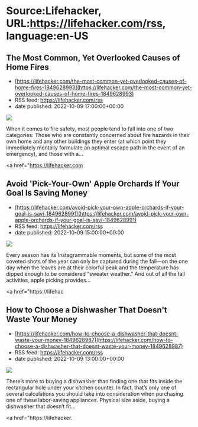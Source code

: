 # Source:Lifehacker, URL:https://lifehacker.com/rss, language:en-US

## The Most Common, Yet Overlooked Causes of Home Fires
 - [https://lifehacker.com/the-most-common-yet-overlooked-causes-of-home-fires-1849628993](https://lifehacker.com/the-most-common-yet-overlooked-causes-of-home-fires-1849628993)
 - RSS feed: https://lifehacker.com/rss
 - date published: 2022-10-09 17:00:00+00:00

<img src="https://i.kinja-img.com/gawker-media/image/upload/s--ya3gHmHy--/c_fit,fl_progressive,q_80,w_636/0575160cf90c57b7a774208aef5a9eaa.jpg" /><p>When it comes to fire safety, most people tend to fall into one of two categories: Those who are constantly concerned about fire hazards in their own home and any other buildings they enter (at which point they immediately mentally formulate an optimal escape path in the event of an emergency), and those with a…</p><p><a href="https://lifehacker.com

## Avoid 'Pick-Your-Own' Apple Orchards If Your Goal Is Saving Money
 - [https://lifehacker.com/avoid-pick-your-own-apple-orchards-if-your-goal-is-savi-1849628991](https://lifehacker.com/avoid-pick-your-own-apple-orchards-if-your-goal-is-savi-1849628991)
 - RSS feed: https://lifehacker.com/rss
 - date published: 2022-10-09 15:00:00+00:00

<img src="https://i.kinja-img.com/gawker-media/image/upload/s--Utgpa1w4--/c_fit,fl_progressive,q_80,w_636/12c1425ec99798be28a82d0be9145808.jpg" /><p>Every season has its Instagrammable moments, but some of the most coveted shots of the year can only be captured during the fall—on the one day when the leaves are at their colorful peak and the temperature has dipped enough to be considered “sweater weather.” And out of all the fall activities, apple picking provides…</p><p><a href="https://lifehac

## How to Choose a Dishwasher That Doesn't Waste Your Money
 - [https://lifehacker.com/how-to-choose-a-dishwasher-that-doesnt-waste-your-money-1849628987](https://lifehacker.com/how-to-choose-a-dishwasher-that-doesnt-waste-your-money-1849628987)
 - RSS feed: https://lifehacker.com/rss
 - date published: 2022-10-09 13:00:00+00:00

<img src="https://i.kinja-img.com/gawker-media/image/upload/s--BzR5rMm9--/c_fit,fl_progressive,q_80,w_636/545b2f26ac22bdb257e365b6824be25f.jpg" /><p>There’s more to buying a dishwasher than finding one that fits inside the rectangular hole under your kitchen counter. In fact, that’s only one of several calculations you should  take into consideration when purchasing one of these labor-saving appliances. Physical size aside, buying a dishwasher that doesn’t fit…</p><p><a href="https://lifehacker.

